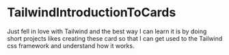 # TailwindIntroductionToCards

Just fell in love with Tailwind and the best way I can learn it is by doing short projects likes creating these card so that I can get used to the Tailwind css framework and understand how it works.
